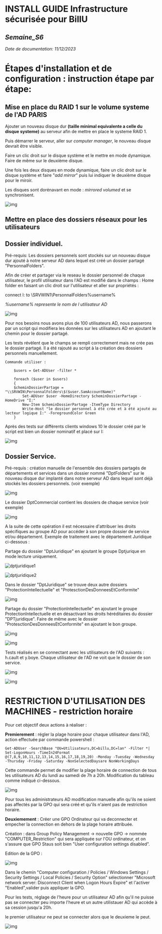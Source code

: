 # **INSTALL GUIDE Infrastructure sécurisée pour BillU**
## _Semaine_S6_
_Date de documentation: 11/12/2023_

# **Étapes d'installation et de configuration : instruction étape par étape:**


## Mise en place du RAID 1 sur le volume systeme de l'AD PARIS

Ajouter un nouveau disque dur **(taille minimal equivalente a celle du disque systeme)** au serveur afin de mettre en place le systeme RAID 1.

Puis démarrer le serveur, aller sur _computer manager_, le nouveau disque devrait être visible.

Faire un clic droit sur le disque système et le mettre en mode dynamique. Faire de même sur le deuxième disque. 

Une fois les deux disques en mode dynamique, faire un clic droit sur le disque système et faire "_add mirror_" puis lui indiquer le deuxième disque pour le miroir.

Les disques sont dorénavant en mode : _mirrored volumed_ et se synchronisent.

![img](https://github.com/michaelc31/Projet-image/blob/main/Nouveau%20dossier/RAID.JPG?raw=true)

## Mettre en place des dossiers réseaux pour les utilisateurs

## Dossier individuel.

Pré-requis: Les dossiers personnels sont stockés sur un nouveau disque dur ajouté à notre serveur AD dans lequel est créé un dossier partagé "PersonnalFolders".  

Afin de créer et partager via le reseau le dossier personnel de chaque utilisateur, le profil utilisateur dans l'AD est modifié dans le champs : Home folder en faisant un clic droit sur l'utilisateur et aller sur propriétés :

connect I: to \\SRVWIN1\PersonnalFolders\%username%  

_%username% represente le nom de l utilisateur AD_  

![img](https://github.com/michaelc31/Projet-image/blob/main/Nouveau%20dossier/DP.JPG?raw=true)


Pour nos besoins nous avons plus de 100 utilisateurs AD, nous passerons par un script qui modifiera les données sur les utilisateurs AD en ajoutant le chemin pour le dossier partagé. 

Les tests révèlent que le champs se rempli correctement mais ne crée pas le dossier partagé. Il a été rajouté au script à la création des dossiers personnels manuellement.

    Commande utiliser :

        $users = Get-ADUser -filter *

        foreach ($user in $users)
        {
        $cheminDossierPartage = "\\SRVWIN\PersonnalFolders\$($user.SamAccountName)"
            Set-ADUser $user -HomeDirectory $cheminDossierPartage -HomeDrive "I:"
            New-Item $cheminDossierPartage -ItemType Directory 
            Write-Host "le dossier personnel à été crée et à été ajouté au lecteur logique I:" -ForegroundColor Green 
        }

Après des tests sur différents clients windows 10 le dossier créé par le script est bien un dossier nominatif et placé sur I:

![img](https://github.com/michaelc31/Projet-image/blob/main/Nouveau%20dossier/Dp2.JPG?raw=true)

## Dossier Service.

Pré-requis : création manuelle de l'ensemble des dossiers partagés de départements et services dans un dossier nommé "DptFolders" sur le nouveau disque dur implanté dans notre serveur AD dans lequel sont déjà stockés les dossiers personnels. (voir exemple)

![img](https://github.com/michaelc31/Projet-image/blob/main/Nouveau%20dossier/DS.JPG?raw=true)

Le dossier DptCommercial contient les dossiers de chaque service (voir exemple)

![img](https://github.com/michaelc31/Projet-image/blob/main/Nouveau%20dossier/DS2.JPG?raw=true)

A la suite de cette opération il est nécessaire d'attribuer les droits spécifiques au groupe AD pour accéder à son propre dossier de service et/ou département. 
Exemple de traitement avec le département Juridique ci-dessous :

Partage du dossier "DptJuridique" en ajoutant le groupe Dptjurique en mode lecture uniquement.

![dptjuridique1](https://github.com/Bilal-Aldimashq/TSSR-Projet3-Groupe_2-BuildYourInfra/assets/146104077/d03bbc9a-23a9-4846-b5d4-867083710bdf)

![dptjuridique2](https://github.com/Bilal-Aldimashq/TSSR-Projet3-Groupe_2-BuildYourInfra/assets/146104077/bb249e86-a73d-4f96-81e5-297766042c49)

Dans le dossier "DptJuridique" se trouve deux autre dossiers "ProtectionIntellectuelle" et "ProtesctionDesDonneesEtConformite"

![img](https://github.com/michaelc31/Projet-image/blob/main/Nouveau%20dossier/DS5.JPG?raw=true)

Partage du dossier "ProtectionIntellectuelle" en ajoutant le groupe ProtectionIntellectuelle et en désactivant les droits héréditaires du dossier "DPTjuridique". 
Faire de même avec le dossier "ProtesctionDesDonneesEtConformite" en ajoutant le bon groupe.

![img](https://github.com/michaelc31/Projet-image/blob/main/Nouveau%20dossier/DS6.JPG?raw=true)

![img](https://github.com/michaelc31/Projet-image/blob/main/Nouveau%20dossier/DS7.JPG?raw=true)

Tests réalisés en se connectant avec les utilisateurs de l'AD suivants : h.cault et y.boye. Chaque utilisateur de l'AD ne voit que le dossier de son service.

![img](https://github.com/michaelc31/Projet-image/blob/main/Nouveau%20dossier/DS8.JPG?raw=true)

![img](https://github.com/michaelc31/Projet-image/blob/main/Nouveau%20dossier/DS9.JPG?raw=true)

# RESTRICTION D'UTILISATION DES MACHINES - restriction horaire

Pour cet objectif deux actions à réaliser :

**Premierement** : régler la plage horaire pour chaque utilisateur dans l'AD, action effectuée par commande powershell :

`Get-ADUser -SearchBase "OU=Utilisateurs,DC=billu,DC=lan" -Filter *| Set-LogonHours -TimeIn24Format @(7,8,9,10,11,12,13,14,15,16,17,18,19,20) -Monday -Tuesday -Wednesday -Thursday -Friday -Saturday -NonSelectedDaysare NonWorkingDays`

Cette commande permet de modifier la plage horaire de connection de tous les utilisateurs AD du lundi au samedi de 7h a 20h. 
Modification du tableau comme indiqué ci-dessous.

![img](https://github.com/michaelc31/Projet-image/blob/main/Nouveau%20dossier/RU.JPG?raw=true)

Pour tous les administrateurs AD modification manuelle afin qu'ils ne soient pas affectés par la GPO qui sera créé et qu'ils n'aient pas de restriction horaire.

**Deuxiemement** : Créer une GPO Ordinateur qui va deconnecter et empecher la connection en dehors de la plage horaire attribuée.

Création : dans Group Policy Management -> nouvelle GPO -> nommée "COMPUTER_Restriction" qui sera appliquée sur l'OU ordinateur, et on s'assure que GPO Staus soit bien "User configuration settings disabled".

Edition de la GPO : 

![img](https://github.com/michaelc31/Projet-image/blob/main/Nouveau%20dossier/RU2.JPG?raw=true)

Dans le chemin "Computer configuration / Policies / Windows Settings / Security Settings / Local Policies / Security Option" sélectionner "Microsoft network server: Disconnect Client when Logon Hours Expire" et l'activer "Enabled",valider puis appliquer la GPO.

Pour les tests, réglage de l'heure pour un utilisateur AD afin qu'il ne puisse pas se connecter peu importe l'heure et un autre utilistauer AD qui accède à sa cession jusqu'a 20h.

le premier utilisateur ne peut se connecter alors que le deuxieme le peut.

![img](https://github.com/michaelc31/Projet-image/blob/main/Nouveau%20dossier/RU3.JPG?raw=true)



